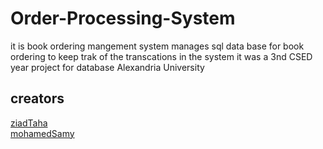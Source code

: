 # Order-Processing-System
  it is book ordering mangement system manages sql data base for
  book ordering to keep trak of the transcations in the system
 it was a 3nd CSED year project for database
 Alexandria University
 ## creators 
 [ziadTaha](https://github.com/ziadTaha)<br/>
 [mohamedSamy](https://github.com/msamy98)
